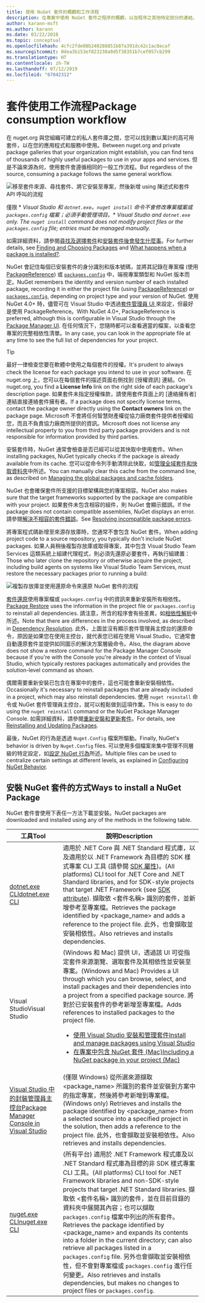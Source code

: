 ```yaml
---
title: 使用 NuGet 套件的概觀和工作流程
description: 在專案中使用 NuGet 套件之程序的概觀，以及程序之其他特定部分的連結。
author: karann-msft
ms.author: karann
ms.date: 03/22/2018
ms.topic: conceptual
ms.openlocfilehash: 4cfc2fde08b240288851b87a391dc42c1ac8ecaf
ms.sourcegitcommit: 0dea3b153ef823230a9d5f38351b7cef057cb299
ms.translationtype: HT
ms.contentlocale: zh-TW
ms.lasthandoff: 07/12/2019
ms.locfileid: "67842312"
---
```

# <a name="package-consumption-workflow"></a><span data-ttu-id="ffa80-103">套件使用工作流程</span><span class="sxs-lookup"><span data-stu-id="ffa80-103">Package consumption workflow</span></span>

<span data-ttu-id="ffa80-104">在 nuget.org 與您組織可建立的私人套件庫之間，您可以找到數以萬計的高可用套件，以在您的應用程式和服務中使用。</span><span class="sxs-lookup"><span data-stu-id="ffa80-104">Between nuget.org and private package galleries that your organization might establish, you can find tens of thousands of highly useful packages to use in your apps and services.</span></span> <span data-ttu-id="ffa80-105">但是不論來源為何，使用套件會遵循相同的一般工作流程。</span><span class="sxs-lookup"><span data-stu-id="ffa80-105">But regardless of the source, consuming a package follows the same general workflow.</span></span>

![移至套件來源、尋找套件、將它安裝至專案，然後新增 using 陳述式和套件 API 呼叫的流程](media/Overview-01-GeneralFlow.png)

<span data-ttu-id="ffa80-107">僅限 \* _Visual Studio 和 `dotnet.exe`。`nuget install` 命令不會修改專案檔案或 `packages.config` 檔案；必須手動管理項目。_</span><span class="sxs-lookup"><span data-stu-id="ffa80-107">\* _Visual Studio and `dotnet.exe` only. The `nuget install` command does not modify project files or the `packages.config` file; entries must be managed manually._</span></span>

<span data-ttu-id="ffa80-108">如需詳細資料，請參閱[尋找及選擇套件](../consume-packages/finding-and-choosing-packages.md)和[安裝套件後會發生什麼事](../concepts/package-installation-process.md)。</span><span class="sxs-lookup"><span data-stu-id="ffa80-108">For further details, see [Finding and Choosing Packages](../consume-packages/finding-and-choosing-packages.md) and [What happens when a package is installed?](../concepts/package-installation-process.md).</span></span>

<span data-ttu-id="ffa80-109">NuGet 會記住每個已安裝套件的身分識別和版本號碼，並將其記錄在專案檔 (使用 [PackageReference](../consume-packages/package-references-in-project-files.md)) 或 [`packages.config`](../reference/packages-config.md) 中，端視專案類型和 NuGet 版本而定。</span><span class="sxs-lookup"><span data-stu-id="ffa80-109">NuGet remembers the identity and version number of each installed package, recording it in either the project file (using [PackageReference](../consume-packages/package-references-in-project-files.md)) or [`packages.config`](../reference/packages-config.md), depending on project type and your version of NuGet.</span></span> <span data-ttu-id="ffa80-110">使用 NuGet 4.0+ 時，儘管可在 Visual Studio 中透過[套件管理員 UI ](../tools/package-manager-ui.md)來設定，但最好是使用 PackageReference。</span><span class="sxs-lookup"><span data-stu-id="ffa80-110">With NuGet 4.0+, PackageReference is preferred, although this is configurable in Visual Studio through the [Package Manager UI](../tools/package-manager-ui.md).</span></span> <span data-ttu-id="ffa80-111">在任何情況下，您隨時都可以查看適當的檔案，以查看您專案的完整相依性清單。</span><span class="sxs-lookup"><span data-stu-id="ffa80-111">In any case, you can look in the appropriate file at any time to see the full list of dependencies for your project.</span></span>

> [!Tip]
> <span data-ttu-id="ffa80-112">最好一律檢查您要在軟體中使用之每個套件的授權。</span><span class="sxs-lookup"><span data-stu-id="ffa80-112">It's prudent to always check the license for each package you intend to use in your software.</span></span> <span data-ttu-id="ffa80-113">在 nuget.org 上，您可以在每個套件的描述頁面右側找到 [授權資訊]  連結。</span><span class="sxs-lookup"><span data-stu-id="ffa80-113">On nuget.org, you find a **License Info** link on the right side of each package's description page.</span></span> <span data-ttu-id="ffa80-114">如果套件未指定授權條款，請使用套件頁面上的 [連絡擁有者]  連結直接連絡套件擁有者。</span><span class="sxs-lookup"><span data-stu-id="ffa80-114">If a package does not specify license terms, contact the package owner directly using the **Contact owners** link on the package page.</span></span> <span data-ttu-id="ffa80-115">Microsoft 不會將任何智慧財產權從協力廠商套件提供者授權給您，而且不負責協力廠商所提供的資訊。</span><span class="sxs-lookup"><span data-stu-id="ffa80-115">Microsoft does not license any intellectual property to you from third party package providers and is not responsible for information provided by third parties.</span></span>

<span data-ttu-id="ffa80-116">安裝套件時，NuGet 通常會檢查是否已經可以從其快取中使用套件。</span><span class="sxs-lookup"><span data-stu-id="ffa80-116">When installing packages, NuGet typically checks if the package is already available from its cache.</span></span> <span data-ttu-id="ffa80-117">您可以從命令列手動清除此快取，如[管理全域套件和快取資料夾](../consume-packages/managing-the-global-packages-and-cache-folders.md)中所述。</span><span class="sxs-lookup"><span data-stu-id="ffa80-117">You can manually clear this cache from the command line, as described on [Managing the global packages and cache folders](../consume-packages/managing-the-global-packages-and-cache-folders.md).</span></span>

<span data-ttu-id="ffa80-118">NuGet 也會確保套件所支援的目標架構與您的專案相容。</span><span class="sxs-lookup"><span data-stu-id="ffa80-118">NuGet also makes sure that the target frameworks supported by the package are compatible with your project.</span></span> <span data-ttu-id="ffa80-119">如果套件未包含相容的組件，則 NuGet 會顯示錯誤。</span><span class="sxs-lookup"><span data-stu-id="ffa80-119">If the package does not contain compatible assemblies, NuGet displays an error.</span></span> <span data-ttu-id="ffa80-120">請參閱[解決不相容的套件錯誤](dependency-resolution.md#resolving-incompatible-package-errors)。</span><span class="sxs-lookup"><span data-stu-id="ffa80-120">See [Resolving incompatible package errors](dependency-resolution.md#resolving-incompatible-package-errors).</span></span>

<span data-ttu-id="ffa80-121">將專案程式碼新增至來源存放庫時，您通常不會包含 NuGet 套件。</span><span class="sxs-lookup"><span data-stu-id="ffa80-121">When adding project code to a source repository, you typically don't include NuGet packages.</span></span> <span data-ttu-id="ffa80-122">如果人員稍後複製存放庫或取得專案，其中包含 Visual Studio Team Services 這類系統上組建代理程式，則必須先還原必要套件，再執行組建置：</span><span class="sxs-lookup"><span data-stu-id="ffa80-122">Those who later clone the repository or otherwise acquire the project, including build agents on systems like Visual Studio Team Services, must restore the necessary packages prior to running a build:</span></span>

![複製存放庫並使用還原命令來還原 NuGet 套件的流程](media/Overview-02-RestoreFlow.png)

<span data-ttu-id="ffa80-124">[套件還原](../consume-packages/package-restore.md)使用專案檔或 `packages.config` 中的資訊來重新安裝所有相依性。</span><span class="sxs-lookup"><span data-stu-id="ffa80-124">[Package Restore](../consume-packages/package-restore.md) uses the information in the project file or `packages.config` to reinstall all dependencies.</span></span> <span data-ttu-id="ffa80-125">請注意，所含的程序會有些差異，如[相依性解析](../consume-packages/dependency-resolution.md)中所述。</span><span class="sxs-lookup"><span data-stu-id="ffa80-125">Note that there are differences in the process involved, as described in [Dependency Resolution](../consume-packages/dependency-resolution.md).</span></span> <span data-ttu-id="ffa80-126">此外，上圖並沒有顯示套件管理員主控台的還原命令，原因是如果您在使用主控台，就代表您已經在使用 Visual Studio，它通常會自動還原套件並提供如同圖示的解決方案層級命令。</span><span class="sxs-lookup"><span data-stu-id="ffa80-126">Also, the diagram above does not show a restore command for the Package Manager Console because if you're with the Console you're already in the context of Visual Studio, which typically restores packages automatically and provides the solution-level command as shown.</span></span>

<span data-ttu-id="ffa80-127">偶爾需要重新安裝已包含在專案中的套件，這也可能會重新安裝相依性。</span><span class="sxs-lookup"><span data-stu-id="ffa80-127">Occasionally it's necessary to reinstall packages that are already included in a project, which may also reinstall dependencies.</span></span> <span data-ttu-id="ffa80-128">使用 `nuget reinstall` 命令或 NuGet 套件管理員主控台，就可以輕鬆做到這項作業。</span><span class="sxs-lookup"><span data-stu-id="ffa80-128">This is easy to do using the `nuget reinstall` command or the NuGet Package Manager Console.</span></span> <span data-ttu-id="ffa80-129">如需詳細資料，請參閱[重新安裝和更新套件](../consume-packages/reinstalling-and-updating-packages.md)。</span><span class="sxs-lookup"><span data-stu-id="ffa80-129">For details, see [Reinstalling and Updating Packages](../consume-packages/reinstalling-and-updating-packages.md).</span></span>

<span data-ttu-id="ffa80-130">最後，NuGet 的行為是透過 `Nuget.Config` 檔案所驅動。</span><span class="sxs-lookup"><span data-stu-id="ffa80-130">Finally, NuGet's behavior is driven by `Nuget.Config` files.</span></span> <span data-ttu-id="ffa80-131">可以使用多個檔案來集中管理不同層級的特定設定，如[設定 NuGet 行為](../consume-packages/configuring-nuget-behavior.md)所述。</span><span class="sxs-lookup"><span data-stu-id="ffa80-131">Multiple files can be used to centralize certain settings at different levels, as explained in [Configuring NuGet Behavior](../consume-packages/configuring-nuget-behavior.md).</span></span>

## <a name="ways-to-install-a-nuget-package"></a><span data-ttu-id="ffa80-132">安裝 NuGet 套件的方式</span><span class="sxs-lookup"><span data-stu-id="ffa80-132">Ways to install a NuGet Package</span></span>

<span data-ttu-id="ffa80-133">NuGet 套件會使用下表任一方法下載並安裝。</span><span class="sxs-lookup"><span data-stu-id="ffa80-133">NuGet packages are downloaded and installed using any of the methods in the following table.</span></span>

| <span data-ttu-id="ffa80-134">工具</span><span class="sxs-lookup"><span data-stu-id="ffa80-134">Tool</span></span> | <span data-ttu-id="ffa80-135">說明</span><span class="sxs-lookup"><span data-stu-id="ffa80-135">Description</span></span> |
| --- | --- |
| [<span data-ttu-id="ffa80-136">dotnet.exe CLI</span><span class="sxs-lookup"><span data-stu-id="ffa80-136">dotnet.exe CLI</span></span>](install-use-packages-dotnet-cli.md) | <span data-ttu-id="ffa80-137">適用於 .NET Core 與 .NET Standard 程式庫，以及適用於以 .NET Framework 為目標的 SDK 樣式專案 CLI 工具 (請參閱 [ SDK 屬性](/dotnet/core/tools/csproj#additions))。</span><span class="sxs-lookup"><span data-stu-id="ffa80-137">(All platforms) CLI tool for .NET Core and .NET Standard libraries, and for SDK-style projects that target .NET Framework (see [SDK attribute](/dotnet/core/tools/csproj#additions)).</span></span> <span data-ttu-id="ffa80-138">擷取依 \<套件名稱\> 識別的套件，並新增參考至專案檔。</span><span class="sxs-lookup"><span data-stu-id="ffa80-138">Retrieves the package identified by \<package_name\> and adds a reference to the project file.</span></span> <span data-ttu-id="ffa80-139">此外，也會擷取並安裝相依性。</span><span class="sxs-lookup"><span data-stu-id="ffa80-139">Also retrieves and installs dependencies.</span></span> |
| <span data-ttu-id="ffa80-140">Visual Studio</span><span class="sxs-lookup"><span data-stu-id="ffa80-140">Visual Studio</span></span> | <span data-ttu-id="ffa80-141">(Windows 和 Mac) 提供 UI，透過該 UI 可從指定套件來源瀏覽、選取套件及其相依性並安裝至專案。</span><span class="sxs-lookup"><span data-stu-id="ffa80-141">(Windows and Mac) Provides a UI through which you can browse, select, and install packages and their dependencies into a project from a specified package source.</span></span> <span data-ttu-id="ffa80-142">將對於已安裝套件的參考新增至專案檔。</span><span class="sxs-lookup"><span data-stu-id="ffa80-142">Adds references to installed packages to the project file.</span></span><ul><li>[<span data-ttu-id="ffa80-143">使用 Visual Studio 安裝和管理套件</span><span class="sxs-lookup"><span data-stu-id="ffa80-143">Install and manage packages using Visual Studio</span></span>](../tools/package-manager-ui.md)</li><li>[<span data-ttu-id="ffa80-144">在專案中包含 NuGet 套件 (Mac)</span><span class="sxs-lookup"><span data-stu-id="ffa80-144">Including a NuGet package in your project (Mac)</span></span>](/visualstudio/mac/nuget-walkthrough)</li></ul> |
| [<span data-ttu-id="ffa80-145">Visual Studio 中的封裝管理員主控台</span><span class="sxs-lookup"><span data-stu-id="ffa80-145">Package Manager Console in Visual Studio</span></span>](../tools/package-manager-console.md) | <span data-ttu-id="ffa80-146">(僅限 Windows) 從所選來源擷取 \<package_name\> 所識別的套件並安裝到方案中的指定專案，然後將參考新增到專案檔。</span><span class="sxs-lookup"><span data-stu-id="ffa80-146">(Windows only) Retrieves and installs the package identified by \<package_name\> from a selected source into a specified project in the solution, then adds a reference to the project file.</span></span> <span data-ttu-id="ffa80-147">此外，也會擷取並安裝相依性。</span><span class="sxs-lookup"><span data-stu-id="ffa80-147">Also retrieves and installs dependencies.</span></span> |
| [<span data-ttu-id="ffa80-148">nuget.exe CLI</span><span class="sxs-lookup"><span data-stu-id="ffa80-148">nuget.exe CLI</span></span>](install-use-packages-dotnet-cli.md) | <span data-ttu-id="ffa80-149">(所有平台) 適用於 .NET Framework 程式庫及以 .NET Standard 程式庫為目標的非 SDK 樣式專案 CLI 工具。</span><span class="sxs-lookup"><span data-stu-id="ffa80-149">(All platforms) CLI tool for .NET Framework libraries and non-SDK-style projects that target .NET Standard libraries.</span></span> <span data-ttu-id="ffa80-150">擷取依 \<套件名稱\> 識別的套件，並在目前目錄的資料夾中展開其內容；也可以擷取 `packages.config` 檔案中列出的所有套件。</span><span class="sxs-lookup"><span data-stu-id="ffa80-150">Retrieves the package identified by \<package_name\> and expands its contents into a folder in the current directory; can also retrieve all packages listed in a `packages.config` file.</span></span> <span data-ttu-id="ffa80-151">另外也會擷取並安裝相依性，但不會對專案檔或 `packages.config` 進行任何變更。</span><span class="sxs-lookup"><span data-stu-id="ffa80-151">Also retrieves and installs dependencies, but makes no changes to project files or `packages.config`.</span></span> |
